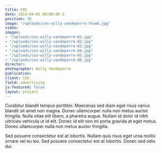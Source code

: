 ```yaml
---
title: COS
date: 2014-04-01 00:00:00 Z
position: 30
image: "/uploads/cos-willy-vandeperre-thumb.jpg"
video: 
images:
- "/uploads/cos-willy-vandeperre-01.jpg"
- "/uploads/cos-willy-vandeperre-02.jpg"
- "/uploads/cos-willy-vandeperre-03.jpg"
- "/uploads/cos-willy-vandeperre-04.jpg"
- "/uploads/cos-willy-vandeperre-05.jpg"
- "/uploads/cos-willy-vandeperre-06.jpg"
director: 
photographer: Willy Vandeperre
publication: 
client: COS
field: advertising
is-featured: false
layout: project
---
```


Curabitur blandit tempus porttitor. Maecenas sed diam eget risus varius blandit sit amet non magna. Donec ullamcorper nulla non metus auctor fringilla. Nulla vitae elit libero, a pharetra augue. Nullam id dolor id nibh ultricies vehicula ut id elit. Donec id elit non mi porta gravida at eget metus. Donec ullamcorper nulla non metus auctor fringilla.

Sed posuere consectetur est at lobortis. Nullam quis risus eget urna mollis ornare vel eu leo. Sed posuere consectetur est at lobortis. Donec sed odio dui.